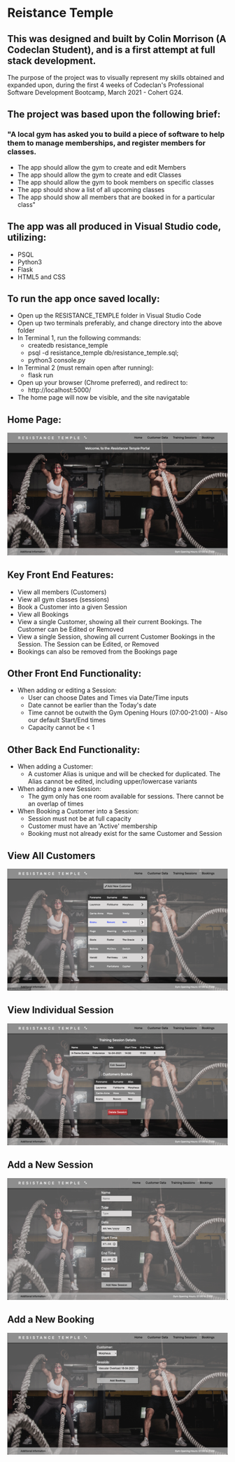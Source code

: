 # Reistance Temple


## This was designed and built by Colin Morrison (A Codeclan Student), and is a first attempt at full stack development.

The purpose of the project was to visually represent my skills obtained and expanded upon, during the first 4 weeks of Codeclan's Professional Software Development Bootcamp, March 2021 - Cohert G24.


## The project was based upon the following brief:

### "A local gym has asked you to build a piece of software to help them to manage memberships, and register members for classes.
* The app should allow the gym to create and edit Members
* The app should allow the gym to create and edit Classes
* The app should allow the gym to book members on specific classes
* The app should show a list of all upcoming classes
* The app should show all members that are booked in for a particular class"


## The app was all produced in Visual Studio code, utilizing:
* PSQL
* Python3
* Flask
* HTML5 and CSS


## To run the app once saved locally:
* Open up the RESISTANCE_TEMPLE folder in Visual Studio Code
* Open up two terminals preferably, and change directory into the above folder
* In Terminal 1, run the following commands:
    * createdb resistance_temple
    * psql -d resistance_temple db/resistance_temple.sql;
    * python3 console.py
* In Terminal 2 (must remain open after running):
    * flask run
* Open up your browser (Chrome preferred), and redirect to:
    * http://localhost:5000/
* The home page will now be visible, and the site navigatable

## Home Page:
![Home_page](readme_images/home.png)


## Key Front End Features:
* View all members (Customers)
* View all gym classes (sessions)
* Book a Customer into a given Session
* View all Bookings
* View a single Customer, showing all their current Bookings. The Customer can be Edited or Removed
* View a single Session, showing all current Customer Bookings in the Session. The Session can be Edited, or Removed
* Bookings can also be removed from the Bookings page


## Other Front End Functionality:
* When adding or editing a Session:
    * User can choose Dates and Times via Date/Time inputs
    * Date cannot be earlier than the Today's date
    * Time cannot be outwith the Gym Opening Hours (07:00-21:00) - Also our default Start/End times
    * Capacity cannot be < 1


## Other Back End Functionality:
* When adding a Customer:
    * A customer Alias is unique and will be checked for duplicated. The Alias cannot be edited, including upper/lowercase variants
* When adding a new Session:
    * The gym only has one room available for sessions. There cannot be an overlap of times
* When Booking a Customer into a Session:
    * Session must not be at full capacity
    * Customer must have an 'Active' membership
    * Booking must not already exist for the same Customer and Session


## View All Customers
![All Customers](readme_images/customers_view.png)


## View Individual Session
![One Session](readme_images/session_view.png)


## Add a New Session
![New Session](readme_images/session_add.png)

## Add a New Booking
![New Booking](readme_images/booking_add.png)